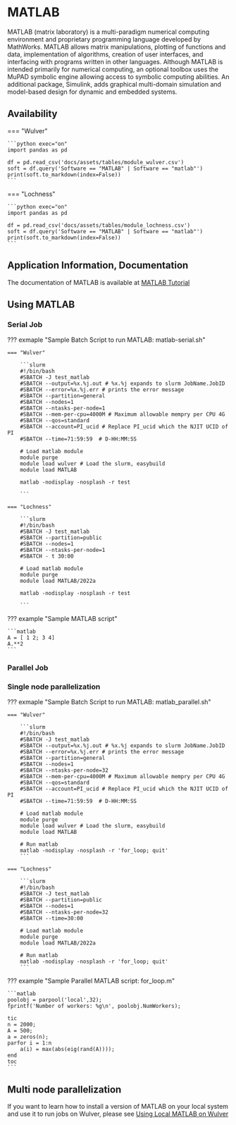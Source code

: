 # MATLAB

MATLAB (matrix laboratory) is a multi-paradigm numerical computing environment and proprietary programming language developed by MathWorks. MATLAB allows matrix manipulations, plotting of functions and data, implementation of algorithms, creation of user interfaces, and interfacing with programs written in other languages. Although MATLAB is intended primarily for numerical computing, an optional toolbox uses the MuPAD symbolic engine allowing access to symbolic computing abilities. An additional package, Simulink, adds graphical multi-domain simulation and model-based design for dynamic and embedded systems.

## Availability

=== "Wulver"

    ```python exec="on"
    import pandas as pd
    
    df = pd.read_csv('docs/assets/tables/module_wulver.csv')
    soft = df.query('Software == "MATLAB" | Software == "matlab"')
    print(soft.to_markdown(index=False))
    ```

=== "Lochness"

    ```python exec="on"
    import pandas as pd
    
    df = pd.read_csv('docs/assets/tables/module_lochness.csv')
    soft = df.query('Software == "MATLAB" | Software == "matlab"')
    print(soft.to_markdown(index=False))
    ```

## Application Information, Documentation
The documentation of MATLAB is available at [MATLAB Tutorial](https://www.mathworks.com/support/learn-with-matlab-tutorials.html)

## Using MATLAB

### Serial Job
??? exmaple "Sample Batch Script to run MATLAB: matlab-serial.sh"

    === "Wulver"

        ```slurm
        #!/bin/bash
        #SBATCH -J test_matlab
        #SBATCH --output=%x.%j.out # %x.%j expands to slurm JobName.JobID
		#SBATCH --error=%x.%j.err # prints the error message
        #SBATCH --partition=general
        #SBATCH --nodes=1
        #SBATCH --ntasks-per-node=1
        #SBATCH --mem-per-cpu=4000M # Maximum allowable mempry per CPU 4G
		#SBATCH --qos=standard
        #SBATCH --account=PI_ucid # Replace PI_ucid which the NJIT UCID of PI
		#SBATCH --time=71:59:59  # D-HH:MM:SS
        
        # Load matlab module
        module purge
        module load wulver # Load the slurm, easybuild 
        module load MATLAB
    
        matlab -nodisplay -nosplash -r test
    
        ```

    === "Lochness"

        ```slurm
        #!/bin/bash
        #SBATCH -J test_matlab
        #SBATCH --partition=public
        #SBATCH --nodes=1
        #SBATCH --ntasks-per-node=1
        #SBATCH - t 30:00
        
        # Load matlab module
        module purge
        module load MATLAB/2022a
    
        matlab -nodisplay -nosplash -r test
    
        ```

??? example "Sample MATLAB script"

    ```matlab
    A = [ 1 2; 3 4]
    A.**2
    ```

### Parallel Job

### Single node parallelization
??? exmaple "Sample Batch Script to run MATLAB: matlab_parallel.sh"

    === "Wulver"

        ```slurm
        #!/bin/bash
        #SBATCH -J test_matlab
        #SBATCH --output=%x.%j.out # %x.%j expands to slurm JobName.JobID
		#SBATCH --error=%x.%j.err # prints the error message
        #SBATCH --partition=general
        #SBATCH --nodes=1
        #SBATCH --ntasks-per-node=32
        #SBATCH --mem-per-cpu=4000M # Maximum allowable mempry per CPU 4G
		#SBATCH --qos=standard
        #SBATCH --account=PI_ucid # Replace PI_ucid which the NJIT UCID of PI
		#SBATCH --time=71:59:59  # D-HH:MM:SS
        
        # Load matlab module
        module purge
        module load wulver # Load the slurm, easybuild
        module load MATLAB
    
        # Run matlab
        matlab -nodisplay -nosplash -r 'for_loop; quit'
        ```

    === "Lochness"

        ```slurm
        #!/bin/bash
        #SBATCH -J test_matlab
        #SBATCH --partition=public
        #SBATCH --nodes=1
        #SBATCH --ntasks-per-node=32
        #SBATCH --time=30:00
        
        # Load matlab module
        module purge
        module load MATLAB/2022a
    
        # Run matlab
        matlab -nodisplay -nosplash -r 'for_loop; quit'
        ```

??? example "Sample Parallel MATLAB script: for_loop.m"

    ```matlab
    poolobj = parpool('local',32);
    fprintf('Number of workers: %g\n', poolobj.NumWorkers);

    tic
    n = 2000;
    A = 500;
    a = zeros(n);
    parfor i = 1:n
        a(i) = max(abs(eig(rand(A))));
    end
    toc
    ```

## Multi node parallelization
If you want to learn how to install a version of MATLAB on your local system and use it to run jobs on Wulver, please see [Using Local MATLAB on Wulver](matlab_local.md)


